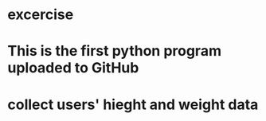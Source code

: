 # excercise
# This is the first python program uploaded to GitHub
# collect users' hieght and weight data